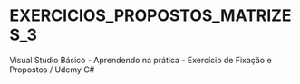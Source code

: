 # EXERCICIOS_PROPOSTOS_MATRIZES_3
Visual Studio Básico - Aprendendo na prática - Exercício de Fixação e Propostos / Udemy C#
